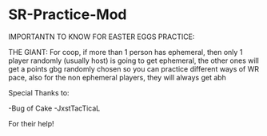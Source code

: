 # SR-Practice-Mod

IMPORTANTN TO KNOW FOR EASTER EGGS PRACTICE:

THE GIANT:
For coop, if more than 1 person has ephemeral, then only 1 player randomly (usually host) is going to get ephemeral, the other ones will get a points gbg randomly chosen
so you can practice different ways of WR pace, also for the non ephemeral players, they will always get abh

Special Thanks to:

-Bug of Cake
-JxstTacTicaL

For their help!